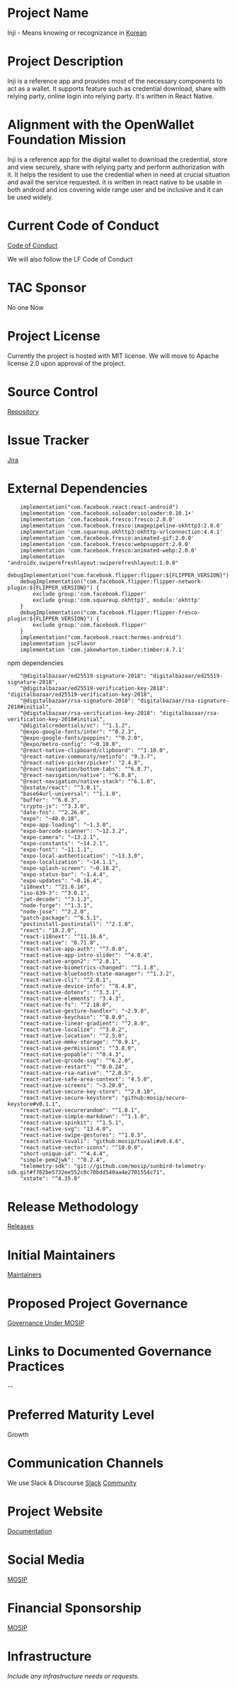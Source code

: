 # Project Name
Inji - Means knowing or recognizance in [Korean](https://en.wikipedia.org/wiki/Korean_language)

# Project Description
Inji is a reference app and provides most of the necessary components to act as a wallet. It supports feature such as credential download, share with relying party, online login into relying party. It's written in React Native.

# Alignment with the OpenWallet Foundation Mission
Inji is a reference app for the digital wallet to download the credential, store and view securely, share with relying party and perform authorization with it. It helps the resident to use the credential when in need at crucial situation and avail the service requested. it is written in react native to be usable in both android and ios covering wide range user and be inclusive and it can be used widely.

# Current Code of Conduct
[Code of Conduct](https://docs.mosip.io/1.2.0/community/code-of-conduct)

We will also follow the LF Code of Conduct

# TAC Sponsor
No one Now

# Project License
Currently the project is hosted with  MIT license. We will move to Apache license 2.0 upon approval of the project.

# Source Control
[Repository](https://github.com/mosip/inji)

# Issue Tracker
[Jira](https://mosip.atlassian.net/jira/software/c/projects/INJIMOB/boards/91)

# External Dependencies
```
    implementation("com.facebook.react:react-android")
    implementation 'com.facebook.soloader:soloader:0.10.1+'
    implementation 'com.facebook.fresco:fresco:2.0.0'
    implementation 'com.facebook.fresco:imagepipeline-okhttp3:2.0.0'
    implementation 'com.squareup.okhttp3:okhttp-urlconnection:4.4.1'
    implementation 'com.facebook.fresco:animated-gif:2.0.0'
    implementation 'com.facebook.fresco:webpsupport:2.0.0'
    implementation 'com.facebook.fresco:animated-webp:2.0.0'   
    implementation "androidx.swiperefreshlayout:swiperefreshlayout:1.0.0"
    debugImplementation("com.facebook.flipper:flipper:${FLIPPER_VERSION}")
    debugImplementation("com.facebook.flipper:flipper-network-plugin:${FLIPPER_VERSION}") {
        exclude group:'com.facebook.flipper'
        exclude group:'com.squareup.okhttp3', module:'okhttp'
    }
    debugImplementation("com.facebook.flipper:flipper-fresco-plugin:${FLIPPER_VERSION}") {
        exclude group:'com.facebook.flipper'
    }
    implementation("com.facebook.react:hermes-android")
    implementation jscFlavor
    implementation 'com.jakewharton.timber:timber:4.7.1'
```
npm dependencies

```
    "@digitalbazaar/ed25519-signature-2018": "digitalbazaar/ed25519-signature-2018",
    "@digitalbazaar/ed25519-verification-key-2018": "digitalbazaar/ed25519-verification-key-2018",
    "@digitalbazaar/rsa-signature-2018": "digitalbazaar/rsa-signature-2018#initial",
    "@digitalbazaar/rsa-verification-key-2018": "digitalbazaar/rsa-verification-key-2018#initial",
    "@digitalcredentials/vc": "^1.1.2",
    "@expo-google-fonts/inter": "^0.2.3",
    "@expo-google-fonts/poppins": "^0.2.0",
    "@expo/metro-config": "~0.10.0",
    "@react-native-clipboard/clipboard": "^1.10.0",
    "@react-native-community/netinfo": "9.3.7",
    "@react-native-picker/picker": "2.4.8",
    "@react-navigation/bottom-tabs": "^6.0.7",
    "@react-navigation/native": "^6.0.8",
    "@react-navigation/native-stack": "^6.1.0",
    "@xstate/react": "^3.0.1",
    "base64url-universal": "^1.1.0",
    "buffer": "^6.0.3",
    "crypto-js": "^3.3.0",
    "date-fns": "^2.26.0",
    "expo": "~48.0.18",
    "expo-app-loading": "~1.3.0",
    "expo-barcode-scanner": "~12.3.2",
    "expo-camera": "~13.2.1",
    "expo-constants": "~14.2.1",
    "expo-font": "~11.1.1",
    "expo-local-authentication": "~13.3.0",
    "expo-localization": "~14.1.1",
    "expo-splash-screen": "~0.18.2",
    "expo-status-bar": "~1.4.4",
    "expo-updates": "~0.16.4",
    "i18next": "^21.6.16",
    "iso-639-3": "^3.0.1",
    "jwt-decode": "^3.1.2",
    "node-forge": "^1.3.1",
    "node-jose": "^2.2.0",
    "patch-package": "^6.5.1",
    "postinstall-postinstall": "^2.1.0",
    "react": "18.2.0",
    "react-i18next": "^11.16.6",
    "react-native": "0.71.8",
    "react-native-app-auth": "^7.0.0",
    "react-native-app-intro-slider": "^4.0.4",
    "react-native-argon2": "^2.0.1",
    "react-native-biometrics-changed": "^1.1.8",
    "react-native-bluetooth-state-manager": "^1.3.2",
    "react-native-cli": "^2.0.1",
    "react-native-device-info": "^8.4.8",
    "react-native-dotenv": "^3.3.1",
    "react-native-elements": "3.4.3",
    "react-native-fs": "^2.18.0",
    "react-native-gesture-handler": "~2.9.0",
    "react-native-keychain": "^8.0.0",
    "react-native-linear-gradient": "^2.8.0",
    "react-native-localize": "^3.0.2",
    "react-native-location": "^2.5.0",
    "react-native-mmkv-storage": "^0.9.1",
    "react-native-permissions": "^3.8.0",
    "react-native-popable": "^0.4.3",
    "react-native-qrcode-svg": "^6.2.0",
    "react-native-restart": "^0.0.24",
    "react-native-rsa-native": "^2.0.5",
    "react-native-safe-area-context": "4.5.0",
    "react-native-screens": "~3.20.0",
    "react-native-secure-key-store": "^2.0.10",
    "react-native-secure-keystore": "github:mosip/secure-keystore#v0.1.1",
    "react-native-securerandom": "^1.0.1",
    "react-native-simple-markdown": "^1.1.0",
    "react-native-spinkit": "^1.5.1",
    "react-native-svg": "13.4.0",
    "react-native-swipe-gestures": "^1.0.5",
    "react-native-tuvali": "github:mosip/tuvali#v0.4.6",
    "react-native-vector-icons": "^10.0.0",
    "short-unique-id": "^4.4.4",
    "simple-pem2jwk": "^0.2.4",
    "telemetry-sdk": "git://github.com/mosip/sunbird-telemetry-sdk.git#f762be5732ee552c0c70bdd540aa4e2701554c71",
    "xstate": "^4.35.0"
```

# Release Methodology
[Releases](https://github.com/mosip/inji/releases)

# Initial Maintainers
[Maintainers](https://github.com/mosip/inji/blob/main/MAINTAINERS.md)

# Proposed Project Governance
[Governance Under MOSIP](https://www.mosip.io/governance.php)

# Links to Documented Governance Practices
--

# Preferred Maturity Level
Growth

# Communication Channels
We use Slack & Discourse
[Slack](HTTP://mosip-team.slack.com)
[Community](https://community.mosip.io/)

# Project Website
[Documentation](https://docs.mosip.io/inji/)

# Social Media
[MOSIP](https://www.linkedin.com/company/mosip-project/?originalSubdomain=in)

# Financial Sponsorship
[MOSIP](https://www.mosip.io/)

# Infrastructure
_Include any infrastructure needs or requests._
